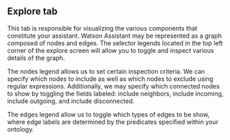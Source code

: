 ## Explore tab

This tab is responsible for visualizing the various components that constitute your assistant. Watson Assistant may be represented as a graph composed of nodes and edges. The selector legends located in the top left corner of the explore screen will allow you to toggle and inspect various details of the graph.

The nodes legend allows us to set certain inspection criteria. We can specify which nodes to include as well as which nodes to exclude using regular expressions. Additionally, we may specify which connected nodes to show by toggling the fields labeled: include neighbors, include incoming, include outgoing, and include disconnected.

The edges legend allow us to toggle which types of edges to be show, where edge labels are determined by the predicates specified within your ontology.